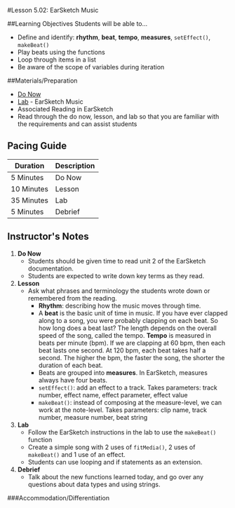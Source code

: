#Lesson 5.02: EarSketch Music

##Learning Objectives
Students will be able to...

* Define and identify: **rhythm**, **beat**, **tempo**, **measures**, `setEffect()`, `makeBeat()`
* Play beats using the functions
* Loop through items in a list
* Be aware of the scope of variables during iteration 

##Materials/Preparation
* [Do Now]
* [Lab] - EarSketch Music
* Associated Reading in EarSketch
*  Read through the do now, lesson, and lab so that you are familiar with the requirements and can assist students

## Pacing Guide
| **Duration**   | **Description** |
| ---------- | ----------- |
| 5 Minutes  | Do Now      |
| 10 Minutes | Lesson      |
| 35 Minutes | Lab         |
| 5 Minutes | Debrief     |

## Instructor's Notes

1. **Do Now**
    * Students should be given time to read unit 2 of the EarSketch documentation.
    * Students are expected to write down key terms as they read.
2. **Lesson**
	* Ask what phrases and terminology the students wrote down or remembered from the reading. 
		* **Rhythm**: describing how the music moves through time.
		* A **beat** is the basic unit of time in music. If you have ever clapped along to a song, you were probably clapping on each beat. So how long does a beat last? The length depends on the overall speed of the song, called the tempo. **Tempo** is measured in beats per minute (bpm). If we are clapping at 60 bpm, then each beat lasts one second. At 120 bpm, each beat takes half a second. The higher the bpm, the faster the song, the shorter the duration of each beat.
		* Beats are grouped into **measures**. In EarSketch, measures always have four beats.
		* `setEffect()`: add an effect to a track. Takes parameters: track number, effect name, effect parameter, effect value
		* `makeBeat()`: instead of composing at the measure-level, we can work at the note-level. Takes parameters: clip name, track number, measure number, beat string
3. **Lab**
	* Follow the EarSketch instructions in the lab to use the `makeBeat()` function
	* Create a simple song with 2 uses of `fitMedia()`, 2 uses of `makeBeat()` and 1 use of an effect. 
	* Students can use looping and if statements as an extension. 
4. **Debrief**
	* Talk about the new functions learned today, and go over any questions about data types and using strings.

###Accommodation/Differentiation


[Do Now]: do_now.md
[Lab]: lab.md